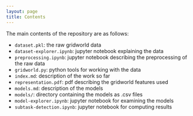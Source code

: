 ```yaml
---
layout: page
title: Contents
---
```


The main contents of the repository are as follows:

- `dataset.pkl`: the raw gridworld data
- `dataset-explorer.ipynb`: jupyter notebook explaining the data
- `preprocessing.ipynb`: jupyter notebook describing the preprocessing of the raw data
- `gridworld.py`: python tools for working with the data
- `index.md`: description of the work so far
- `representation.pdf`: pdf describing the gridworld features used
- `models.md`: description of the models
- `models/`: directory containing the models as .csv files
- `model-explorer.ipynb`: jupyter notebook for examining the models
- `subtask-detection.ipynb`: jupyter notebook for computing results
